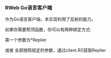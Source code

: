 ### RWeb Go语言客户端

作为Go语言客户端，本实现利用了反射的能力。

如果你需要帮顶函数，你可以有两种绑定方式:

第一个参数为*Replier

或者 全部按照规定的参数，通过client.R()获取Replier